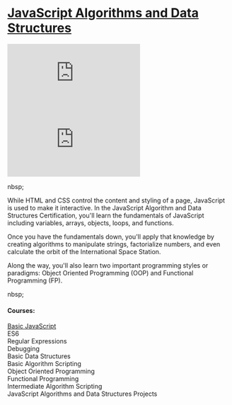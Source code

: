# [JavaScript Algorithms and Data Structures](https://www.freecodecamp.org/learn/javascript-algorithms-and-data-structures/) 
![Lines of Code](https://img.shields.io/tokei/lines/github.com/Krasipeace/JavaScript-Algorithms-and-Data-Structures---freecodecamp.org)
![Last commit](https://img.shields.io/github/last-commit/Krasipeace/JavaScript-Algorithms-and-Data-Structures---freecodecamp.org)

nbsp;

While HTML and CSS control the content and styling of a page, JavaScript is used to make it interactive. In the JavaScript Algorithm and Data Structures Certification, you'll learn the fundamentals of JavaScript including variables, arrays, objects, loops, and functions.

Once you have the fundamentals down, you'll apply that knowledge by creating algorithms to manipulate strings, factorialize numbers, and even calculate the orbit of the International Space Station.

Along the way, you'll also learn two important programming styles or paradigms: Object Oriented Programming (OOP) and Functional Programming (FP).

nbsp;

#### Courses:
[Basic JavaScript][1]<br />
ES6<br />
Regular Expressions<br />
Debugging<br />
Basic Data Structures<br />
Basic Algorithm Scripting<br />
Object Oriented Programming<br />
Functional Programming<br />
Intermediate Algorithm Scripting<br />
JavaScript Algorithms and Data Structures Projects<br />

[1]: https://github.com/Krasipeace/JavaScript-Algorithms-and-Data-Structures---freecodecamp.org/blob/main/Basic%20JavaScript/readme.md
